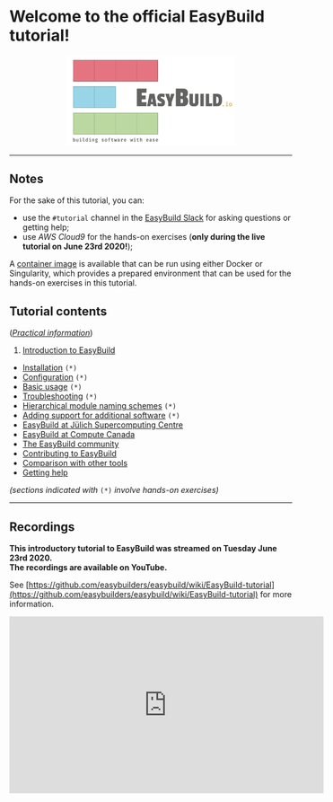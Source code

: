 # Welcome to the official EasyBuild tutorial!

<p align="center"><img src="../img/easybuild_logo_alpha.png" alt="EasyBuild logo" width="300px"/></p>


---

## Notes

For the sake of this tutorial, you can:

* use the `#tutorial` channel in the [EasyBuild Slack](../getting_help) for asking questions or getting help;
* use *AWS Cloud9* for the hands-on exercises (**only during the live tutorial on June 23rd 2020!**);

A [container image](practical_information/#prepared-container-image) is available that can be run using either Docker or
Singularity, which provides a prepared environment that can be used
for the hands-on exercises in this tutorial.

## Tutorial contents

(*[Practical information](practical_information.md)*)

1. [Introduction to EasyBuild](introduction.md)
*  [Installation](installation.md) ``(*)``
*  [Configuration](configuration.md) ``(*)``
*  [Basic usage](basic_usage.md) ``(*)``
*  [Troubleshooting](troubleshooting.md) ``(*)``
*  [Hierarchical module naming schemes](hmns.md) ``(*)``
*  [Adding support for additional software](adding_support_software.md) ``(*)``
*  [EasyBuild at Jülich Supercomputing Centre](jsc.md)
*  [EasyBuild at Compute Canada](computecanada.md)
*  [The EasyBuild community](community.md)
*  [Contributing to EasyBuild](contributing.md)
*  [Comparison with other tools](comparison_other_tools.md)
*  [Getting help](getting_help.md)

*(sections indicated with* ``(*)`` *involve hands-on exercises)*

---

## Recordings

**This introductory tutorial to EasyBuild was streamed
on Tuesday June 23rd 2020.<br/>
The recordings are available on YouTube.**

See [https://github.com/easybuilders/easybuild/wiki/EasyBuild-tutorial](https://github.com/easybuilders/easybuild/wiki/EasyBuild-tutorial) for more information.

<div align="center"><iframe width="560" height="315" src="https://www.youtube.com/embed/CiQ-bfFL2FA" frameborder="0" allow="accelerometer;
autoplay; encrypted-media; gyroscope; picture-in-picture" allowfullscreen></iframe></div>
